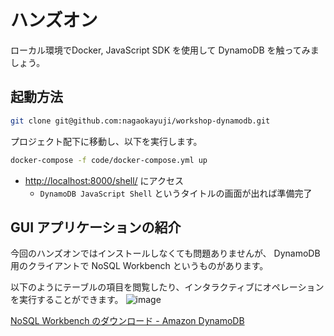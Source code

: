 # ハンズオン

ローカル環境でDocker, JavaScript SDK を使用して DynamoDB を触ってみましょう。

## 起動方法

```bash
git clone git@github.com:nagaokayuji/workshop-dynamodb.git
```

プロジェクト配下に移動し、以下を実行します。

```bash
docker-compose -f code/docker-compose.yml up
```

- [http://localhost:8000/shell/](http://localhost:8000/shell/) にアクセス
  - `DynamoDB JavaScript Shell` というタイトルの画面が出れば準備完了

## GUI アプリケーションの紹介

今回のハンズオンではインストールしなくても問題ありませんが、
DynamoDB 用のクライアントで NoSQL Workbench というものがあります。

以下のようにテーブルの項目を閲覧したり、インタラクティブにオペレーションを実行することができます。
![image](https://res.cloudinary.com/ddaz9etkx/image/upload/v1629657624/202108/ss_cgqn0l.png)

[NoSQL Workbench のダウンロード - Amazon DynamoDB](https://docs.aws.amazon.com/ja_jp/amazondynamodb/latest/developerguide/workbench.settingup.html)
